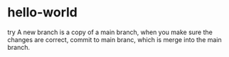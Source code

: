# hello-world
try
A new branch is a copy of a main branch, when you make sure the changes are correct, commit to main branc, which is merge into the main branch.
